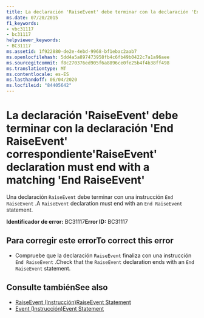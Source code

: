 ```yaml
---
title: La declaración 'RaiseEvent' debe terminar con la declaración 'End RaiseEvent' correspondiente
ms.date: 07/20/2015
f1_keywords:
- vbc31117
- bc31117
helpviewer_keywords:
- BC31117
ms.assetid: 1f922880-de2e-4ebd-9968-bf1ebac2aab7
ms.openlocfilehash: 5dd4a5a897473958fb4c6fb49b0422c7a1a96aee
ms.sourcegitcommit: f8c270376ed905f6a8896ce0fe25b4f4b38ff498
ms.translationtype: MT
ms.contentlocale: es-ES
ms.lasthandoff: 06/04/2020
ms.locfileid: "84405642"
---
```

# <a name="raiseevent-declaration-must-end-with-a-matching-end-raiseevent"></a><span data-ttu-id="7ed28-102">La declaración 'RaiseEvent' debe terminar con la declaración 'End RaiseEvent' correspondiente</span><span class="sxs-lookup"><span data-stu-id="7ed28-102">'RaiseEvent' declaration must end with a matching 'End RaiseEvent'</span></span>
<span data-ttu-id="7ed28-103">Una declaración `RaiseEvent` debe terminar con una instrucción `End RaiseEvent` .</span><span class="sxs-lookup"><span data-stu-id="7ed28-103">A `RaiseEvent` declaration must end with an `End RaiseEvent` statement.</span></span>  
  
 <span data-ttu-id="7ed28-104">**Identificador de error:** BC31117</span><span class="sxs-lookup"><span data-stu-id="7ed28-104">**Error ID:** BC31117</span></span>  
  
## <a name="to-correct-this-error"></a><span data-ttu-id="7ed28-105">Para corregir este error</span><span class="sxs-lookup"><span data-stu-id="7ed28-105">To correct this error</span></span>  
  
- <span data-ttu-id="7ed28-106">Compruebe que la declaración `RaiseEvent` finaliza con una instrucción `End RaiseEvent` .</span><span class="sxs-lookup"><span data-stu-id="7ed28-106">Check that the `RaiseEvent` declaration ends with an `End RaiseEvent` statement.</span></span>  
  
## <a name="see-also"></a><span data-ttu-id="7ed28-107">Consulte también</span><span class="sxs-lookup"><span data-stu-id="7ed28-107">See also</span></span>

- [<span data-ttu-id="7ed28-108">RaiseEvent (Instrucción)</span><span class="sxs-lookup"><span data-stu-id="7ed28-108">RaiseEvent Statement</span></span>](../language-reference/statements/raiseevent-statement.md)
- [<span data-ttu-id="7ed28-109">Event (Instrucción)</span><span class="sxs-lookup"><span data-stu-id="7ed28-109">Event Statement</span></span>](../language-reference/statements/event-statement.md)
